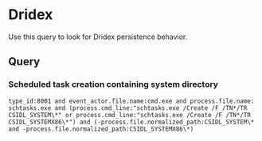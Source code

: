 # Dridex

Use this query to look for Dridex persistence behavior.

## Query

### Scheduled task creation containing system directory

```
type_id:8001 and event_actor.file.name:cmd.exe and process.file.name: schtasks.exe and (process.cmd_line:"schtasks.exe /Create /F /TN*/TR CSIDL_SYSTEM\*" or process.cmd_line:"schtasks.exe /Create /F /TN*/TR CSIDL_SYSTEMX86\*") and (-process.file.normalized_path:CSIDL_SYSTEM\* and -process.file.normalized_path:CSIDL_SYSTEMX86\*)

```